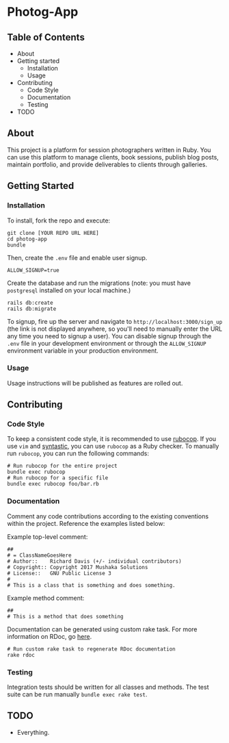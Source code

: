 # Photog-App

## Table of Contents
* About
* Getting started
    * Installation
    * Usage
* Contributing
    * Code Style
    * Documentation
    * Testing
* TODO

## About
This project is a platform for session photographers written in Ruby. You can use this platform to manage clients, book sessions, publish blog posts, maintain portfolio, and provide deliverables to clients through galleries.

## Getting Started
### Installation
To install, fork the repo and execute:

```
git clone [YOUR REPO URL HERE]
cd photog-app
bundle
```

Then, create the `.env` file and enable user signup.

```
ALLOW_SIGNUP=true
```

Create the database and run the migrations (note: you must have `postgresql` installed on your local machine.)

```
rails db:create
rails db:migrate
```

To signup, fire up the server and navigate to `http://localhost:3000/sign_up` (the link is not displayed anywhere, so you'll need to manually enter the URL any time you need to signup a user). You can disable signup through the `.env` file in your development environment or through the `ALLOW_SIGNUP` environment variable in your production environment.


### Usage
Usage instructions will be published as features are rolled out.

## Contributing
### Code Style
To keep a consistent code style, it is recommended to use
[rubocop](https://github.com/bbatsov/rubocop). If you use `vim` and
[syntastic](https://github.com/vim-syntastic/syntastic), you
can use `rubocop` as a Ruby checker. To manually run `rubocop`, you
can run the following commands:

```
# Run rubocop for the entire project
bundle exec rubocop
# Run rubocop for a specific file
bundle exec rubocop foo/bar.rb
```

### Documentation
Comment any code contributions according to the existing conventions within the project.
Reference the examples listed below:

Example top-level comment:

```
##
# = ClassNameGoesHere
# Author::    Richard Davis (+/- individual contributors)
# Copyright:: Copyright 2017 Mushaka Solutions
# License::   GNU Public License 3
#
# This is a class that is something and does something.
```

Example method comment:

```
##
# This is a method that does something
```

Documentation can be generated using custom rake task. For more information on RDoc, go
[here](https://rdoc.github.io/rdoc/index.html).

```
# Run custom rake task to regenerate RDoc documentation
rake rdoc
```

### Testing
Integration tests should be written for all classes and methods. The test suite
can be run manually `bundle exec rake test`.

## TODO
* Everything.
